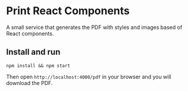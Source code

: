 # Print React Components

A small service that generates the PDF with styles and images based of React components.


## Install and run
```
npm install && npm start
```

Then open `http://localhost:4000/pdf` in your browser and you will download the PDF.
